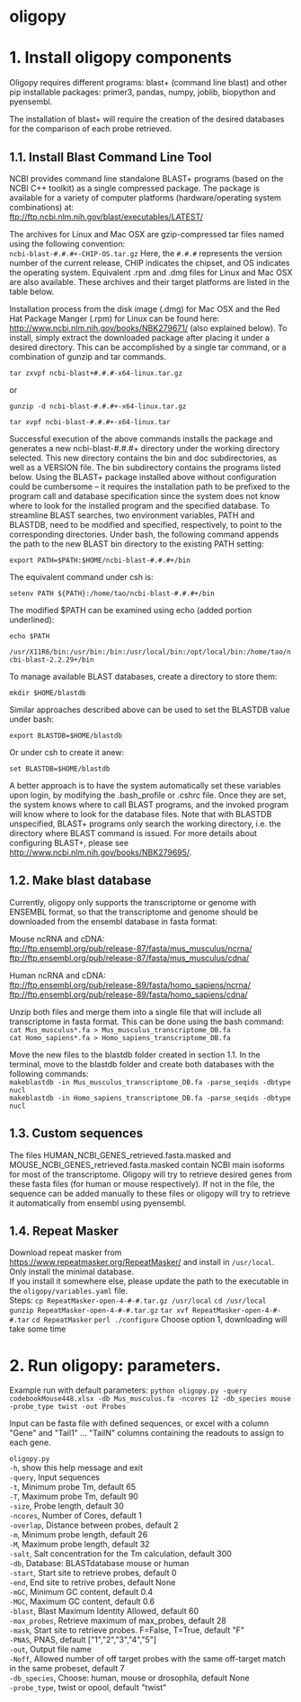 # oligopy

# 1. Install oligopy components

Oligopy requires different programs: blast+ (command line blast) and other pip installable packages: primer3, pandas, numpy, joblib, biopython and pyensembl.

The installation of blast+ will require the creation of the desired databases for the comparison of each probe retrieved.

## 1.1. Install Blast Command Line Tool
NCBI provides command line standalone BLAST+ programs (based on the NCBI C++ toolkit) as a single compressed package. The package is available for a variety of computer platforms (hardware/operating system combinations) at:  
ftp://ftp.ncbi.nlm.nih.gov/blast/executables/LATEST/  
  
The archives for Linux and Mac OSX are gzip-compressed tar files named using the following convention:  
`ncbi-blast-#.#.#+-CHIP-OS.tar.gz`
Here, the `#.#.#` represents the version number of the current release, CHIP indicates the chipset, and OS indicates the operating system. Equivalent .rpm and .dmg files for Linux and Mac OSX are also available. These archives and their target platforms are listed in the table below.

Installation process from the disk image (.dmg) for Mac OSX and the Red Hat Package Manger (.rpm) for Linux can be found here: http://www.ncbi.nlm.nih.gov/books/NBK279671/ (also explained below).
To install, simply extract the downloaded package after placing it under a desired directory. This can be accomplished by a single tar command, or a combination of gunzip and tar commands.

`tar zxvpf ncbi-blast+#.#.#-x64-linux.tar.gz`

or

`gunzip -d ncbi-blast-#.#.#+-x64-linux.tar.gz`

`tar xvpf ncbi-blast-#.#.#+-x64-linux.tar`

Successful execution of the above commands installs the package and generates a new ncbi-blast-#.#.#+ directory under the working directory selected. This new directory contains the bin and doc subdirectories, as well as a VERSION file. The bin subdirectory contains the programs listed below.
Using the BLAST+ package installed above without configuration could be cumbersome – it requires the installation path to be prefixed to the program call and database specification since the system does not know where to look for the installed program and the specified database. To streamline BLAST searches, two environment variables, PATH and BLASTDB, need to be modified and specified, respectively, to point to the corresponding directories.
Under bash, the following command appends the path to the new BLAST bin directory to the existing PATH setting:

`export PATH=$PATH:$HOME/ncbi-blast-#.#.#+/bin`

The equivalent command under csh is:

`setenv PATH ${PATH}:/home/tao/ncbi-blast-#.#.#+/bin`

The modified $PATH can be examined using echo (added portion underlined):

`echo $PATH`

`/usr/X11R6/bin:/usr/bin:/bin:/usr/local/bin:/opt/local/bin:/home/tao/ncbi-blast-2.2.29+/bin`

To manage available BLAST databases, create a directory to store them:

`mkdir $HOME/blastdb`

Similar approaches described above can be used to set the BLASTDB value under bash:

`export BLASTDB=$HOME/blastdb`

Or under csh to create it anew:

`set BLASTDB=$HOME/blastdb`

A better approach is to have the system automatically set these variables upon login, by modifying the .bash_profile or .cshrc file.
Once they are set, the system knows where to call BLAST programs, and the invoked program will know where to look for the database files. Note that with BLASTDB unspecified, BLAST+ programs only search the working directory, i.e. the directory where BLAST command is issued. For more details about configuring BLAST+, please see http://www.ncbi.nlm.nih.gov/books/NBK279695/.

## 1.2. Make blast database
Currently, oligopy only supports the transcriptome or genome with ENSEMBL format, so that the transcriptome and genome should be downloaded from the ensembl database in fasta format:

Mouse ncRNA and cDNA:  
ftp://ftp.ensembl.org/pub/release-87/fasta/mus_musculus/ncrna/  
ftp://ftp.ensembl.org/pub/release-87/fasta/mus_musculus/cdna/  

Human ncRNA and cDNA:  
ftp://ftp.ensembl.org/pub/release-89/fasta/homo_sapiens/ncrna/  
ftp://ftp.ensembl.org/pub/release-89/fasta/homo_sapiens/cdna/  

Unzip both files and merge them into a single file that will include all transcriptome in fasta format. This can be done using the bash command:  
`cat Mus_musculus*.fa > Mus_musculus_transcriptome_DB.fa`  
`cat Homo_sapiens*.fa > Homo_sapiens_transcriptome_DB.fa`  

Move the new files to the blastdb folder created in section 1.1. 
In the terminal, move to the blastdb folder and create both databases with the following commands:  
`makeblastdb -in Mus_musculus_transcriptome_DB.fa -parse_seqids -dbtype nucl`  
`makeblastdb -in Homo_sapiens_transcriptome_DB.fa -parse_seqids -dbtype nucl`  

## 1.3. Custom sequences

The files HUMAN_NCBI_GENES_retrieved.fasta.masked and MOUSE_NCBI_GENES_retrieved.fasta.masked contain NCBI main isoforms for most of the transcriptome. Oligopy will try to retrieve desired genes from these fasta files (for human or mouse respectively). If not in the file, the sequence can be added manually to these files or oligopy will try to retrieve it automatically from ensembl using pyensembl.

## 1.4. Repeat Masker
Download repeat masker from https://www.repeatmasker.org/RepeatMasker/ and install in `/usr/local`.  
Only install the minimal database.  
If you install it somewhere else, please update the path to the executable in the `oligopy/variables.yaml` file.  
Steps:
`cp RepeatMasker-open-4-#-#.tar.gz /usr/local`
`cd /usr/local`
`gunzip RepeatMasker-open-4-#-#.tar.gz`
`tar xvf RepeatMasker-open-4-#-#.tar`
`cd RepeatMasker`
`perl ./configure` Choose option 1, downloading will take some time

# 2. Run oligopy: parameters.

Example run with default parameters: `python oligopy.py -query codebookMouse448.xlsx -db Mus_musculus.fa -ncores 12 -db_species mouse -probe_type twist -out Probes`
  
Input can be fasta file with defined sequences, or excel with a column "Gene" and "Tail1" ... "TailN" columns containing the readouts to assign to each gene.
  
`oligopy.py`   
`-h`, show this help message and exit  
`-query`, Input sequences  
`-t`, Minimum probe Tm, default 65    
`-T`, Maximum probe Tm, default 90  
`-size`, Probe length, default 30  
`-ncores`, Number of Cores, default 1  
`-overlap`, Distance between probes, default 2  
`-m`, Minimum probe length, default 26  
`-M`, Maximum probe length, default 32   
`-salt`, Salt concentration for the Tm calculation, default 300  
`-db`, Database: BLASTdatabase mouse or human  
`-start`, Start site to retrieve probes, default 0  
`-end`, End site to retrive probes, default None  
`-mGC`, Minimum GC content, default 0.4  
`-MGC`, Maximum GC content, default 0.6  
`-blast`, Blast Maximum Identity Allowed, default 60  
`-max_probes`, Retrieve maximum of max_probes, default 28  
`-mask`, Start site to retrieve probes. F=False, T=True, default "F"  
`-PNAS`, PNAS, default ["1","2","3","4","5"]  
`-out`, Output file name  
`-Noff`, Allowed number of off target probes with the same off-target match in the same probeset, default 7  
`-db_species`, Choose: human, mouse or drosophila, default None  
`-probe_type`, twist or opool, default "twist"  

